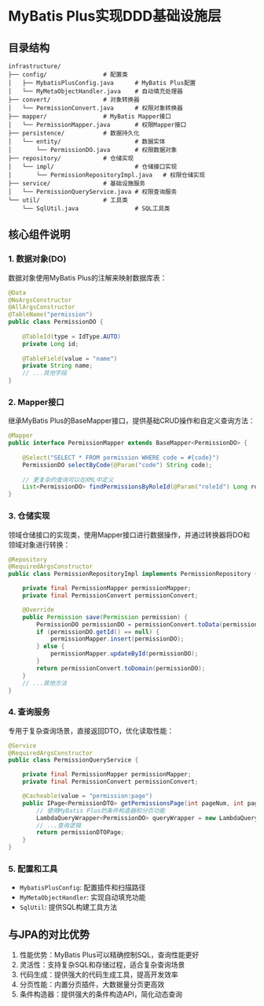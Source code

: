 # MyBatis Plus实现DDD基础设施层

## 目录结构

```
infrastructure/
├── config/                # 配置类
│   ├── MybatisPlusConfig.java      # MyBatis Plus配置
│   └── MyMetaObjectHandler.java    # 自动填充处理器
├── convert/               # 对象转换器
│   └── PermissionConvert.java      # 权限对象转换器
├── mapper/                # MyBatis Mapper接口
│   └── PermissionMapper.java       # 权限Mapper接口
├── persistence/           # 数据持久化
│   └── entity/                     # 数据实体
│       └── PermissionDO.java       # 权限数据对象
├── repository/            # 仓储实现
│   └── impl/                       # 仓储接口实现
│       └── PermissionRepositoryImpl.java   # 权限仓储实现
├── service/               # 基础设施服务
│   └── PermissionQueryService.java # 权限查询服务
└── util/                  # 工具类
    └── SqlUtil.java                # SQL工具类
```

## 核心组件说明

### 1. 数据对象(DO)

数据对象使用MyBatis Plus的注解来映射数据库表：

```java
@Data
@NoArgsConstructor
@AllArgsConstructor
@TableName("permission")
public class PermissionDO {
    
    @TableId(type = IdType.AUTO)
    private Long id;
    
    @TableField(value = "name")
    private String name;
    // ...其他字段
}
```

### 2. Mapper接口

继承MyBatis Plus的BaseMapper接口，提供基础CRUD操作和自定义查询方法：

```java
@Mapper
public interface PermissionMapper extends BaseMapper<PermissionDO> {
    
    @Select("SELECT * FROM permission WHERE code = #{code}")
    PermissionDO selectByCode(@Param("code") String code);
    
    // 更复杂的查询可以在XML中定义
    List<PermissionDO> findPermissionsByRoleId(@Param("roleId") Long roleId);
}
```

### 3. 仓储实现

领域仓储接口的实现类，使用Mapper接口进行数据操作，并通过转换器将DO和领域对象进行转换：

```java
@Repository
@RequiredArgsConstructor
public class PermissionRepositoryImpl implements PermissionRepository {

    private final PermissionMapper permissionMapper;
    private final PermissionConvert permissionConvert;

    @Override
    public Permission save(Permission permission) {
        PermissionDO permissionDO = permissionConvert.toData(permission);
        if (permissionDO.getId() == null) {
            permissionMapper.insert(permissionDO);
        } else {
            permissionMapper.updateById(permissionDO);
        }
        return permissionConvert.toDomain(permissionDO);
    }
    // ...其他方法
}
```

### 4. 查询服务

专用于复杂查询场景，直接返回DTO，优化读取性能：

```java
@Service
@RequiredArgsConstructor
public class PermissionQueryService {

    private final PermissionMapper permissionMapper;
    private final PermissionConvert permissionConvert;

    @Cacheable(value = "permission:page")
    public IPage<PermissionDTO> getPermissionsPage(int pageNum, int pageSize, String keyword) {
        // 使用MyBatis Plus的条件构造器和分页功能
        LambdaQueryWrapper<PermissionDO> queryWrapper = new LambdaQueryWrapper<>();
        // ...查询逻辑
        return permissionDTOPage;
    }
}
```

### 5. 配置和工具

- `MybatisPlusConfig`: 配置插件和扫描路径
- `MyMetaObjectHandler`: 实现自动填充功能
- `SqlUtil`: 提供SQL构建工具方法

## 与JPA的对比优势

1. 性能优势：MyBatis Plus可以精确控制SQL，查询性能更好
2. 灵活性：支持复杂SQL和存储过程，适合复杂查询场景
3. 代码生成：提供强大的代码生成工具，提高开发效率
4. 分页性能：内置分页插件，大数据量分页更高效
5. 条件构造器：提供强大的条件构造API，简化动态查询 